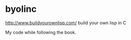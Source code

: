 byolinc
=======

http://www.buildyourownlisp.com/
build your own lisp in C

My code while following the book.

